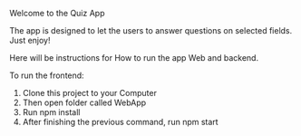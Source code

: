 Welcome to the Quiz App

The app is designed to let the users to answer questions on selected fields. Just enjoy!



Here will be instructions for How to run the app Web and backend.

To run the frontend:
1. Clone this project to your Computer
2. Then open folder called WebApp
3. Run npm install
4. After finishing the previous command, run npm start
